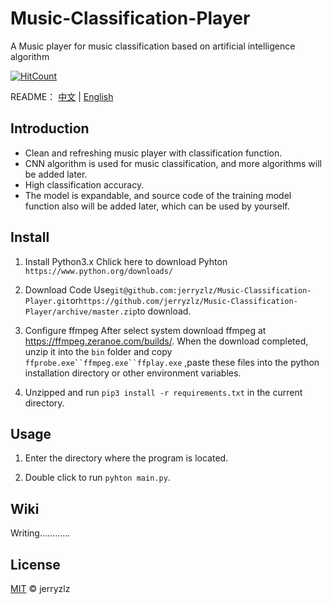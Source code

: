 # Music-Classification-Player
A Music player for music classification based on artificial intelligence algorithm

[![HitCount](http://hits.dwyl.com/jerryzlz/Music-Classification-Player.svg)](http://hits.dwyl.com/jerryzlz/Music-Classification-Player)

README： [中文](README.md)  |  [English](README_EN.md)

## Introduction
- Clean and refreshing music player with classification function.
- CNN algorithm is used for music classification, and more algorithms will be added later.
- High classification accuracy.
- The model is expandable, and source code of the training model function also will be added later, which can be used by yourself.

## Install
1. Install Python3.x
Chlick here to download Pyhton
`https://www.python.org/downloads/`

2. Download Code
Use`git@github.com:jerryzlz/Music-Classification-Player.git`or`https://github.com/jerryzlz/Music-Classification-Player/archive/master.zip`to download.

3. Configure ffmpeg
After select system download ffmpeg at https://ffmpeg.zeranoe.com/builds/. 
When the download completed, unzip it into the `bin` folder and copy `ffprobe.exe``ffmpeg.exe``ffplay.exe` ,paste these files into the python installation directory or other environment variables.

4. Unzipped and run `pip3 install -r requirements.txt` in the current directory.

## Usage
1. Enter the directory where the program is located.

2. Double click to run `pyhton main.py`.

## Wiki
Writing…………

## License

[MIT](LICENSE) © jerryzlz
